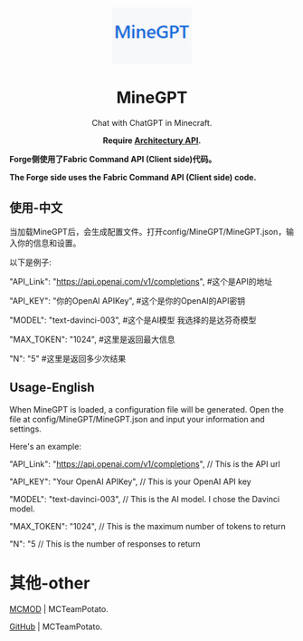 <center><div align="center">

<img height="100" src="common/src/main/resources/icon.png" width="140"/>

# MineGPT

Chat with ChatGPT in Minecraft.

**Require [Architectury API](https://modrinth.com/mod/architectury-api).**

</div></center>

**Forge侧使用了Fabric Command API (Client side)代码。**

**The Forge side uses the Fabric Command API (Client side) code.**

## 使用-中文

当加载MineGPT后，会生成配置文件。打开config/MineGPT/MineGPT.json，输入你的信息和设置。

以下是例子:  

"API_Link": "https://api.openai.com/v1/completions",  #这个是API的地址  

"API_KEY": "你的OpenAI APIKey",  #这个是你的OpenAI的API密钥  

"MODEL": "text-davinci-003", #这个是AI模型 我选择的是达芬奇模型  

"MAX_TOKEN": "1024", #这里是返回最大信息  

"N": "5" #这里是返回多少次结果

## Usage-English

When MineGPT is loaded, a configuration file will be generated. Open the file at config/MineGPT/MineGPT.json and input your information and settings. 

Here's an example:  

"API_Link": "https://api.openai.com/v1/completions",  // This is the API url

"API_KEY": "Your OpenAI APIKey",  // This is your OpenAI API key  

"MODEL": "text-davinci-003", // This is the AI model. I chose the Davinci model.  

"MAX_TOKEN": "1024",  // This is the maximum number of tokens to return  

"N": "5 // This is the number of responses to return  

# 其他-other

[MCMOD](https://www.mcmod.cn/author/28061.html) | MCTeamPotato.

[GitHub](https://github.com/MCTeamPotato) | MCTeamPotato.
